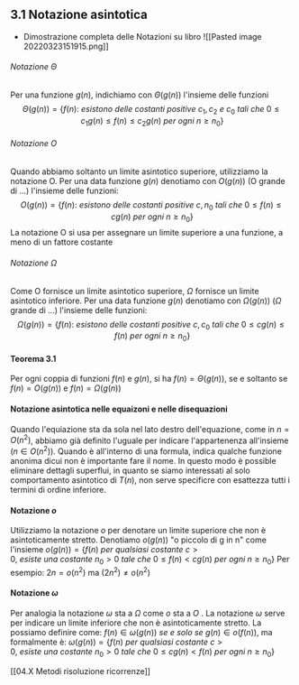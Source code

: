 ## 3.1 Notazione asintotica
- Dimostrazione completa delle Notazioni su libro
![[Pasted image 20220323151915.png]]
###### Notazione $\Theta$
Per una funzione $g(n)$, indichiamo con $\Theta(g(n))$ l'insieme delle funzioni $$\Theta(g(n)) = \{f(n):\ esistono\ delle\ costanti\ positive\ c_1,c_2\ e\ c_0\ tali\ che\ 0 \leq c_1g(n)\leq f(n) \leq c_2g(n)\ per\ ogni\ n\geq n_0\}$$ 

###### Notazione O
Quando abbiamo soltanto un limite asintotico superiore, utilizziamo la notazione O. Per una data funzione $g(n)$ denotiamo con $O(g(n))$ (O grande di ...) l'insieme delle funzioni: $$O(g(n)) = \{f(n):\ esistono\ delle\ costanti\ positive\ c, n_0\ tali\ che\ 0\leq f(n) \leq cg(n)\ per\ ogni\ n\geq n_0 \}$$
La notazione O si usa per assegnare un limite superiore a una funzione, a meno di un fattore costante

###### Notazione $\Omega$ 
Come O fornisce un limite asintotico superiore, $\Omega$ fornisce un limite asintotico inferiore. Per una data funzione $g(n)$ denotiamo con $\Omega (g(n))$ ($\Omega$ grande di ...) l'insieme delle funzioni: $$\Omega(g(n)) = \{f(n):\ esistono\ delle\ costanti\ positive\ c,c_0\ tali\ che\ 0 \leq cg(n)\leq f(n)\ per\ ogni\ n \geq n_0 \}$$
#### Teorema 3.1
Per ogni coppia di funzioni $f(n)$ e $g(n)$, si ha $f(n)=\Theta(g(n))$, se e soltanto se $f(n) = O(g(n))$ e $f(n) = \Omega(g(n))$ 

#### Notazione asintotica nelle equaizoni e nelle disequazioni
Quando l'equiazione sta da sola nel lato destro dell'equazione, come in $n = O(n^2)$, abbiamo già definito l'uguale per indicare l'appartenenza all'insieme ($n \in O(n^2)$).
Quando è all'interno di una formula, indica qualche funzione anonima dicui non è importante fare il nome. In questo modo è possible eliminare dettagli superflui, in quanto se siamo interessati al solo comportamento asintotico di $T(n)$, non serve specificre con esattezza tutti i termini di ordine inferiore.


#### Notazione $o$
Utilizziamo la notazione $o$ per denotare un limite superiore che non è asintoticamente stretto.
Denotiamo $o(g(n))$ "o piccolo di g in n" come l'insieme $o(g(n)) = \{f(n)\ per\ qualsiasi\ costante\ c > 0,\ esiste\ una\ costante\ n_0> 0\ tale\ che\ 0 \leq f(n)<cg(n)\ per\ ogni\ n \geq n_0\}$ 
Per esempio: $2n = o(n^2)$ ma $(2n^2)\neq o(n^2)$	

#### Notazione $\omega$ 
Per analogia la notazione $\omega$ sta a $\Omega$ come $o$ sta a $O$ .
La notazione $\omega$ serve per indicare un limite inferiore che non è asintoticamente stretto.
La possiamo definire come: $f(n) \in \omega (g(n))\ se\ e\ solo\ se\ g(n) \in o(f(n))$, ma formalmente è: $\omega (g(n)) = \{f(n)\ per\ qualsiasi\ costante\ c > 0,\ esiste\ una\ costante\ n_0> 0\ tale\ che\ 0 \leq cg(n)<f(n)\ per\ ogni\ n \geq n_0\}$ 

[[04.X Metodi risoluzione ricorrenze]]